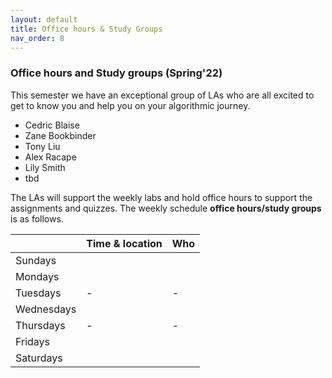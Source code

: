```yaml
---
layout: default 
title: Office hours & Study Groups 
nav_order: 8
---
```



### Office hours and Study groups  (Spring'22)



This semester we have an exceptional group of LAs who are all excited to get to know you and help you  on your algorithmic journey. 

 * Cedric Blaise 
 * Zane Bookbinder
 * Tony Liu 
 * Alex Racape 
 * Lily Smith  
 * tbd 


The LAs will support the weekly labs and hold office hours to support the assignments and quizzes. 
The weekly schedule **office hours/study groups**  is as follows. 


|              |   Time  & location     | Who  |
|:-------------|:-------------|:---------------|
| Sundays      |   |  |
| Mondays      |  |   |
| Tuesdays     | -  | -  |
| Wednesdays   |  |   |
| Thursdays    | -  | -  |
| Fridays    | |   |
| Saturdays    |  |   |


